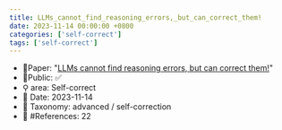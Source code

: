 ```yaml
---
title: LLMs_cannot_find_reasoning_errors,_but_can_correct_them!
date: 2023-11-14 00:00:00 +0800
categories: ['self-correct']
tags: ['self-correct']
---
```


- 📙Paper: "[LLMs cannot find reasoning errors, but can correct them!](https://www.semanticscholar.org/paper/LLMs-cannot-find-reasoning-errors%2C-but-can-correct-Tyen-Mansoor/2cc5a2e8e5e739dbc22fce6eb0242bda3acd7998)"
- 🔑Public: ✅
- ⚲ area: Self-correct
- 📅 Date: 2023-11-14
- 🔎 Taxonomy: advanced / self-correction
- 📝 #References: 22
